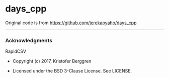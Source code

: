 # days_cpp

  
  

Original code is from https://github.com/jerekapyaho/days_cpp

  
  
  
---

### Acknowledgments


RapidCSV

  
- Copyright (c) 2017, Kristofer Berggren

- Licensed under the BSD 3-Clause License. See LICENSE.